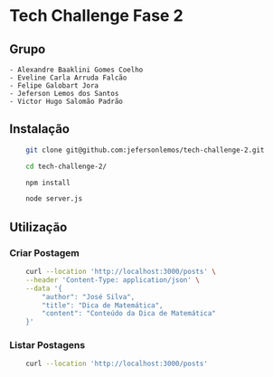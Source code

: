 # Tech Challenge Fase 2

## Grupo

    - Alexandre Baaklini Gomes Coelho
    - Eveline Carla Arruda Falcão
    - Felipe Galobart Jora
    - Jeferson Lemos dos Santos
    - Victor Hugo Salomão Padrão

## Instalação

```bash
    git clone git@github.com:jefersonlemos/tech-challenge-2.git
```

```bash
    cd tech-challenge-2/
```

```bash
    npm install
```

```bash
    node server.js
```

## Utilização

### Criar Postagem

```bash
    curl --location 'http://localhost:3000/posts' \
    --header 'Content-Type: application/json' \
    --data '{
        "author": "José Silva",
        "title": "Dica de Matemática",
        "content": "Conteúdo da Dica de Matemática"
    }'
```

### Listar Postagens

```bash
    curl --location 'http://localhost:3000/posts'
```
